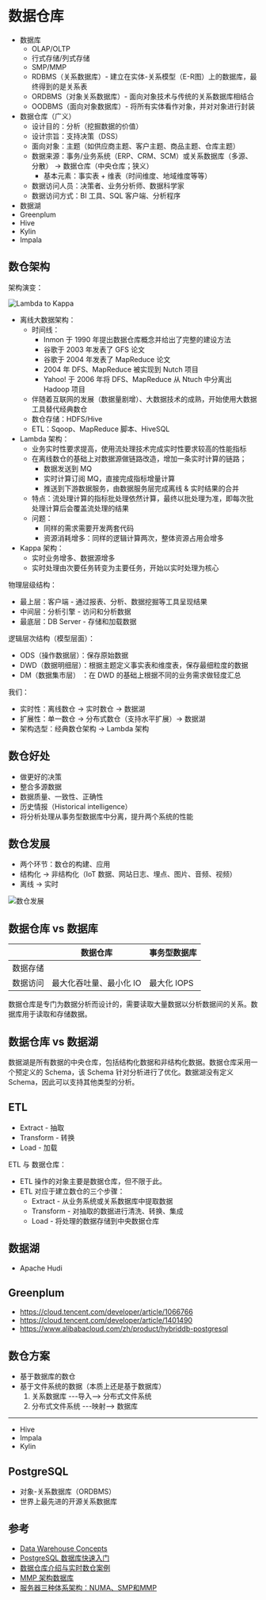 # 数据仓库

* 数据库
  * OLAP/OLTP
  * 行式存储/列式存储
  * SMP/MMP
  * RDBMS（关系数据库）- 建立在实体-关系模型（E-R图）上的数据库，最终得到的是关系表
  * ORDBMS（对象关系数据库）- 面向对象技术与传统的关系数据库相结合
  * OODBMS（面向对象数据库）- 将所有实体看作对象，并对对象进行封装
* 数据仓库（广义）
  * 设计目的：分析（挖掘数据的价值）
  * 设计宗旨：支持决策（DSS）
  * 面向对象：主题（如供应商主题、客户主题、商品主题、仓库主题）
  * 数据来源：事务/业务系统（ERP、CRM、SCM）或关系数据库（多源、分散） -> 数据仓库（中央仓库；狭义）
    * 基本元素：事实表 + 维表（时间维度、地域维度等等）
  * 数据访问人员：决策者、业务分析师、数据科学家
  * 数据访问方式：BI 工具、SQL 客户端、分析程序
* 数据湖
* Greenplum
* Hive
* Kylin
* Impala

## 数仓架构

架构演变：

![Lambda to Kappa](.images/lambda-kappa.jpg)

* 离线大数据架构：
  * 时间线：
    * Inmon 于 1990 年提出数据仓库概念并给出了完整的建设方法
    * 谷歌于 2003 年发表了 GFS 论文
    * 谷歌于 2004 年发表了 MapReduce 论文
    * 2004 年 DFS、MapReduce 被实现到 Nutch 项目
    * Yahoo! 于 2006 年将 DFS、MapReduce 从 Ntuch 中分离出 Hadoop 项目
  * 伴随着互联网的发展（数据量剧增）、大数据技术的成熟，开始使用大数据工具替代经典数仓
  * 数仓存储：HDFS/Hive
  * ETL：Sqoop、MapReduce 脚本、HiveSQL
* Lambda 架构：
  * 业务实时性要求提高，使用流处理技术完成实时性要求较高的性能指标
  * 在离线数仓的基础上对数据源做链路改造，增加一条实时计算的链路；
    * 数据发送到 MQ
    * 实时计算订阅 MQ，直接完成指标增量计算
    * 推送到下游数据服务，由数据服务层完成离线 & 实时结果的合并
  * 特点：流处理计算的指标批处理依然计算，最终以批处理为准，即每次批处理计算后会覆盖流处理的结果
  * 问题：
    * 同样的需求需要开发两套代码
    * 资源消耗增多：同样的逻辑计算两次，整体资源占用会增多
* Kappa 架构：
  * 实时业务增多、数据源增多
  * 实时处理由次要任务转变为主要任务，开始以实时处理为核心

物理层级结构：

* 最上层：客户端 - 通过报表、分析、数据挖掘等工具呈现结果
* 中间层：分析引擎 - 访问和分析数据
* 最底层：DB Server - 存储和加载数据

逻辑层次结构（模型层面）：

* ODS（操作数据层）：保存原始数据
* DWD（数据明细层）：根据主题定义事实表和维度表，保存最细粒度的数据
* DM（数据集市层） ：在 DWD 的基础上根据不同的业务需求做轻度汇总

我们：

* 实时性：离线数仓 -> 实时数仓 -> 数据湖
* 扩展性：单一数仓 -> 分布式数仓（支持水平扩展）-> 数据湖
* 架构选型：经典数仓架构 -> Lambda 架构

## 数仓好处

* 做更好的决策
* 整合多源数据
* 数据质量、一致性、正确性
* 历史情报（Historical intelligence）
* 将分析处理从事务型数据库中分离，提升两个系统的性能

## 数仓发展

* 两个环节：数仓的构建、应用
* 结构化 -> 非结构化（IoT 数据、网站日志、埋点、图片、音频、视频）
* 离线 -> 实时

![数仓发展](.images/realtime-dw.jpg)

## 数据仓库 vs 数据库

|          | 数据仓库                | 事务型数据库 |
| -------- | ----------------------- | ------------ |
| 数据存储 |                         |              |
| 数据访问 | 最大化吞吐量、最小化 IO | 最大化 IOPS  |

数据仓库是专门为数据分析而设计的，需要读取大量数据以分析数据间的关系。数据库用于读取和存储数据。

## 数据仓库 vs 数据湖

数据湖是所有数据的中央仓库，包括结构化数据和非结构化数据。数据仓库采用一个预定义的 Schema，该 Schema 针对分析进行了优化。数据湖没有定义 Schema，因此可以支持其他类型的分析。

## ETL

* Extract   - 抽取
* Transform - 转换
* Load      - 加载

ETL 与 数据仓库：

* ETL 操作的对象主要是数据仓库，但不限于此。
* ETL 对应于建立数仓的三个步骤：
  * Extract   - 从业务系统或关系数据库中提取数据
  * Transform - 对抽取的数据进行清洗、转换、集成
  * Load      - 将处理的数据存储到中央数据仓库

## 数据湖

* Apache Hudi

## Greenplum

* <https://cloud.tencent.com/developer/article/1066766>
* <https://cloud.tencent.com/developer/article/1401490>
* <https://www.alibabacloud.com/zh/product/hybriddb-postgresql>

## 数仓方案

* 基于数据库的数仓
* 基于文件系统的数据（本质上还是基于数据库）
  1. 关系数据库    ---导入--> 分布式文件系统
  2. 分布式文件系统 ---映射--> 数据库

---

* Hive
* Impala
* Kylin

## PostgreSQL

* 对象-关系数据库（ORDBMS）
* 世界上最先进的开源关系数据库

## 参考

* [Data Warehouse Concepts](https://aws.amazon.com/data-warehouse/)
* [PostgreSQL 数据库快速入门](https://edu.aliyun.com/course/52)
* [数据仓库介绍与实时数仓案例](https://zhuanlan.zhihu.com/p/68666354)
* [MMP 架构数据库](https://blog.csdn.net/weixin_38799368/article/details/83573271)
* [服务器三种体系架构：NUMA、SMP和MMP](https://www.cnblogs.com/dxnbd/articles/3101523.html)
